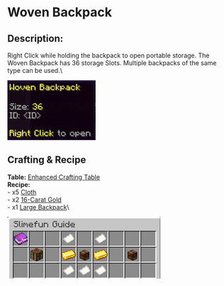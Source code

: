 # Woven Backpack

## Description:



Right Click while holding the backpack to open portable storage.  The Woven Backpack has 36 storage Slots.  Multiple backpacks of the same type can be used.\


![](<../../../../.gitbook/assets/image (138).png>)

## Crafting & Recipe

**Table:** [Enhanced Crafting Table](../../basic-machines/enhanced-crafting-table.md)\
**Recipe:**\
\- x5 [Cloth](../../miscellaneous-items/cloth.md)\
\- x2 [16-Carat Gold](../../resources/ingots/gold-ingots.md#gold-ingot-16-carat)\
\- x1 [Large Backpack](large-backpack.md)\


![Crafting Recipe for Woven Backpack](<../../../../.gitbook/assets/image (139).png>)
